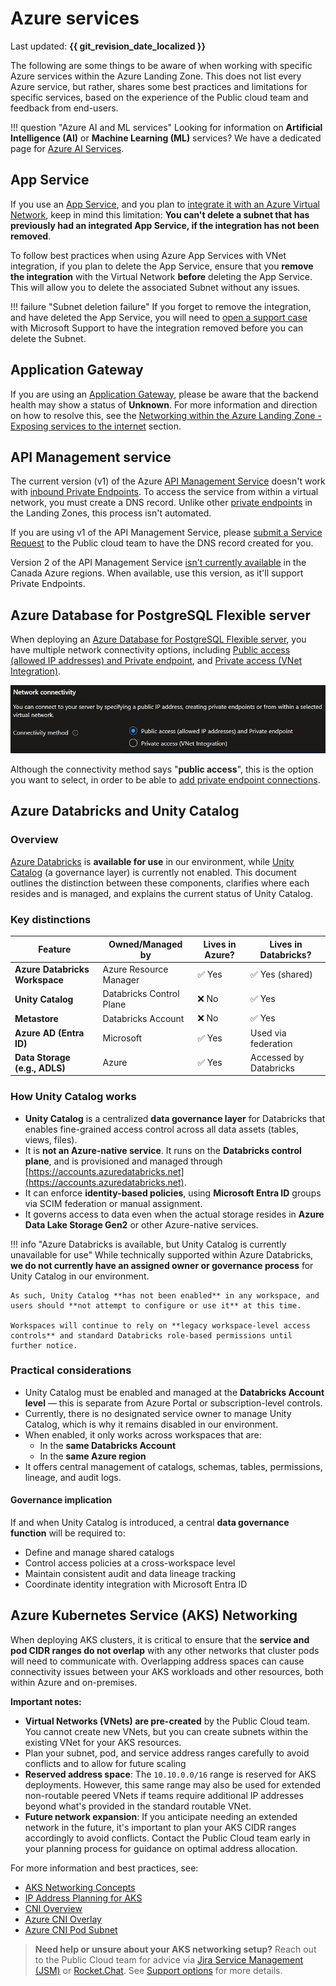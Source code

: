 # Azure services

Last updated: **{{ git_revision_date_localized }}**

The following are some things to be aware of when working with specific Azure services within the Azure Landing Zone. This does not list every Azure service, but rather, shares some best practices and limitations for specific services, based on the experience of the Public cloud team and feedback from end-users.

!!! question "Azure AI and ML services"
Looking for information on **Artificial Intelligence (AI)** or **Machine Learning (ML)** services? We have a dedicated page for [Azure AI Services](./azure-ai.md).

## App Service

If you use an [App Service](https://learn.microsoft.com/en-us/azure/app-service/overview), and you plan to [integrate it with an Azure Virtual Network](https://learn.microsoft.com/en-us/azure/app-service/overview-vnet-integration), keep in mind this limitation: **You can't delete a subnet that has previously had an integrated App Service, if the integration has not been removed**.

To follow best practices when using Azure App Services with VNet integration, if you plan to delete the App Service, ensure that you **remove the integration** with the Virtual Network **before** deleting the App Service. This will allow you to delete the associated Subnet without any issues.

!!! failure "Subnet deletion failure"
If you forget to remove the integration, and have deleted the App Service, you will need to [open a support case](../support/enterprise-support.md#how-to-receive-support) with Microsoft Support to have the integration removed before you can delete the Subnet.

## Application Gateway

If you are using an [Application Gateway](https://learn.microsoft.com/en-us/azure/application-gateway/overview), please be aware that the backend health may show a status of **Unknown**. For more information and direction on how to resolve this, see the [Networking within the Azure Landing Zone - Exposing services to the internet](../design-build-deploy/networking.md#exposing-services-to-the-internet) section.

## API Management service

The current version (v1) of the Azure [API Management Service](https://learn.microsoft.com/en-us/azure/api-management/api-management-key-concepts) doesn't work with [inbound Private Endpoints](https://learn.microsoft.com/en-us/azure/api-management/virtual-network-concepts#inbound-private-endpoint). To access the service from within a virtual network, you must create a DNS record. Unlike other [private endpoints](./be-mindful.md#private-endpoints-and-dns) in the Landing Zones, this process isn't automated.

If you are using v1 of the API Management Service, please [submit a Service Request](https://citz-do.atlassian.net/servicedesk/customer/portal/3) to the Public cloud team to have the DNS record created for you.

Version 2 of the API Management Service [isn't currently available](https://learn.microsoft.com/en-us/azure/api-management/api-management-region-availability#supported-regions-for-v2-tiers-and-workspace-gateways) in the Canada Azure regions. When available, use this version, as it'll support Private Endpoints.

## Azure Database for PostgreSQL Flexible server

When deploying an [Azure Database for PostgreSQL Flexible server](https://learn.microsoft.com/en-us/azure/postgresql/flexible-server/overview), you have multiple network connectivity options, including [Public access (allowed IP addresses) and Private endpoint](https://learn.microsoft.com/en-us/azure/postgresql/flexible-server/how-to-networking), and [Private access (VNet Integration)](https://learn.microsoft.com/en-us/azure/postgresql/flexible-server/concepts-networking-private#private-access-vnet-integration).

![Azure Database for PostgreSQL Flexible Server - Networking Connectivity](../images/azure-db-postgres-flexible-server-network-connectivity.png "Azure Database for PostgreSQL Flexible Server - Networking Connectivity")

Although the connectivity method says "**public access**", this is the option you want to select, in order to be able to [add private endpoint connections](https://learn.microsoft.com/en-us/azure/postgresql/flexible-server/how-to-networking-servers-deployed-public-access-add-private-endpoint?tabs=portal-add-private-endpoint-connections).

## Azure Databricks and Unity Catalog

### Overview

[Azure Databricks](https://learn.microsoft.com/en-us/azure/databricks/introduction/) is **available for use** in our environment, while [Unity Catalog](https://learn.microsoft.com/en-us/azure/databricks/data-governance/unity-catalog/) (a governance layer) is currently not enabled. This document outlines the distinction between these components, clarifies where each resides and is managed, and explains the current status of Unity Catalog.

### Key distinctions

| Feature                        | Owned/Managed by         | Lives in Azure? | Lives in Databricks?   |
| ------------------------------ | ------------------------ | --------------- | ---------------------- |
| **Azure Databricks Workspace** | Azure Resource Manager   | ✅ Yes          | ✅ Yes (shared)        |
| **Unity Catalog**              | Databricks Control Plane | ❌ No           | ✅ Yes                 |
| **Metastore**                  | Databricks Account       | ❌ No           | ✅ Yes                 |
| **Azure AD (Entra ID)**        | Microsoft                | ✅ Yes          | Used via federation    |
| **Data Storage (e.g., ADLS)**  | Azure                    | ✅ Yes          | Accessed by Databricks |

### How Unity Catalog works

- **Unity Catalog** is a centralized **data governance layer** for Databricks that enables fine-grained access control across all data assets (tables, views, files).
- It is **not an Azure-native service**. It runs on the **Databricks control plane**, and is provisioned and managed through [https://accounts.azuredatabricks.net](https://accounts.azuredatabricks.net).
- It can enforce **identity-based policies**, using **Microsoft Entra ID** groups via SCIM federation or manual assignment.
- It governs access to data even when the actual storage resides in **Azure Data Lake Storage Gen2** or other Azure-native services.

!!! info "Azure Databricks is available, but Unity Catalog is currently unavailable for use"
While technically supported within Azure Databricks, **we do not currently have an assigned owner or governance process** for Unity Catalog in our environment.

    As such, Unity Catalog **has not been enabled** in any workspace, and users should **not attempt to configure or use it** at this time.

    Workspaces will continue to rely on **legacy workspace-level access controls** and standard Databricks role-based permissions until further notice.

### Practical considerations

- Unity Catalog must be enabled and managed at the **Databricks Account level** — this is separate from Azure Portal or subscription-level controls.
- Currently, there is no designated service owner to manage Unity Catalog, which is why it remains disabled in our environment.
- When enabled, it only works across workspaces that are:
  - In the **same Databricks Account**
  - In the **same Azure region**
- It offers central management of catalogs, schemas, tables, permissions, lineage, and audit logs.

#### Governance implication

If and when Unity Catalog is introduced, a central **data governance function** will be required to:

- Define and manage shared catalogs
- Control access policies at a cross-workspace level
- Maintain consistent audit and data lineage tracking
- Coordinate identity integration with Microsoft Entra ID

## Azure Kubernetes Service (AKS) Networking

When deploying AKS clusters, it is critical to ensure that the **service and pod CIDR ranges do not overlap** with any other networks that cluster pods will need to communicate with. Overlapping address spaces can cause connectivity issues between your AKS workloads and other resources, both within Azure and on-premises.

**Important notes:**

- **Virtual Networks (VNets) are pre-created** by the Public Cloud team. You cannot create new VNets, but you can create subnets within the existing VNet for your AKS resources.
- Plan your subnet, pod, and service address ranges carefully to avoid conflicts and to allow for future scaling
- **Reserved address space**: The `10.10.0.0/16` range is reserved for AKS deployments. However, this same range may also be used for extended non-routable peered VNets if teams require additional IP addresses beyond what's provided in the standard routable VNet.
- **Future network expansion**: If you anticipate needing an extended network in the future, it's important to plan your AKS CIDR ranges accordingly to avoid conflicts. Contact the Public Cloud team early in your planning process for guidance on optimal address allocation.

For more information and best practices, see:

- [AKS Networking Concepts](https://learn.microsoft.com/en-us/azure/aks/concepts-network)
- [IP Address Planning for AKS](https://learn.microsoft.com/en-us/azure/aks/concepts-network-ip-address-planning)
- [CNI Overview](https://learn.microsoft.com/en-us/azure/aks/concepts-network-cni-overview)
- [Azure CNI Overlay](https://learn.microsoft.com/en-us/azure/aks/concepts-network-azure-cni-overlay)
- [Azure CNI Pod Subnet](https://learn.microsoft.com/en-us/azure/aks/concepts-network-azure-cni-pod-subnet)

> **Need help or unsure about your AKS networking setup?**
> Reach out to the Public Cloud team for advice via [Jira Service Management (JSM)](https://citz-do.atlassian.net/servicedesk/customer/portal/3) or [Rocket.Chat](https://chat.developer.gov.bc.ca/). See [Support options](../../welcome/support.md) for more details.
